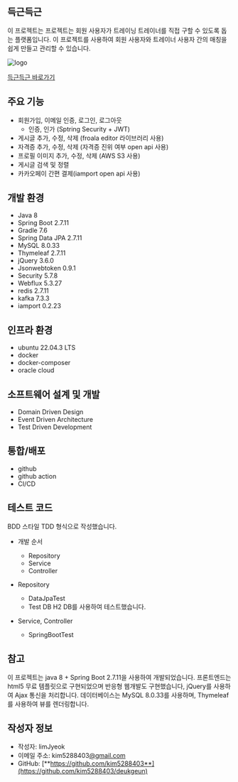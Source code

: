 ## 득근득근

이 프로젝트는 프로젝트는 회원 사용자가 트레이닝 트레이너를 직접 구할 수 있도록 돕는 플랫폼입니다. 이 프로젝트를 사용하여 회원 사용자와 트레이너 사용자 간의 매칭을 쉽게 만들고 관리할 수 있습니다.

![logo](https://github.com/kim5288403/deukgeun/assets/76669119/882fed53-a60d-4f9d-be09-d9f7b5bd0c6b)

[득근득근 바로가기](https://deukgeun.duckdns.org/)

## **주요 기능**

- 회원가입, 이메일 인증, 로그인, 로그아웃
    - 인증, 인가 (Sptring Security + JWT)
- 게시글 추가, 수정, 삭제 (froala editor 라이브러리 사용)
- 자격증 추가, 수정, 삭제 (자격증 진위 여부 open api 사용)
- 프로필 이미지 추가, 수정, 삭제 (AWS S3 사용)
- 게시글 검색 및 정렬
- 카카오페이 간편 결제(iamport open api 사용)

## **개발 환경**

- Java 8
- Spring Boot 2.7.11
- Gradle 7.6
- Spring Data JPA 2.7.11
- MySQL 8.0.33
- Thymeleaf 2.7.11
- jQuery 3.6.0
- Jsonwebtoken 0.9.1
- Security 5.7.8
- Webflux 5.3.27
- redis 2.7.11
- kafka 7.3.3
- iamport 0.2.23

## **인프라 환경**

- ubuntu 22.04.3 LTS
- docker
- docker-composer
- oracle cloud

## **소프트웨어 설계 및 개발**
- Domain Driven Design
- Event Driven Architecture
- Test Driven Development

## **통합/배포**
- github
- github action
- CI/CD

## **테스트 코드**
BDD 스타일 TDD 형식으로 작성했습니다.

- 개발 순서
  - Repository
  - Service
  - Controller

- Repository
  - DataJpaTest
  - Test DB H2 DB를 사용하여 테스트했습니다.
          
- Service, Controller
  - SpringBootTest

## **참고**

이 프로젝트는 java 8 + Spring Boot 2.7.11을 사용하여 개발되었습니다. 프론트엔드는 html5 무료 템플릿으로 구현되었으며 반응형 웹개발도 구현했습니다, jQuery를 사용하여 Ajax 통신을 처리합니다. 데이터베이스는 MySQL 8.0.33를 사용하며, Thymeleaf를 사용하여 뷰를 렌더링합니다.

## **작성자 정보**

- 작성자: limJyeok
- 이메일 주소: kim5288403[@gmail.com](mailto:myusername@example.com)
- GitHub: [**https://github.com/kim5288403**](https://github.com/kim5288403/deukgeun)
